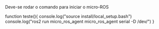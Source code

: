 Deve-se rodar o comando para iniciar o micro-ROS 

function teste(){
  console.log("source install/local_setup.bash")
  console.log("ros2 run micro_ros_agent micro_ros_agent serial -D /dev/<PORTA>")
  }
